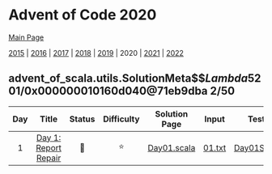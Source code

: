 

# Advent of Code 2020

[Main Page](https://adventofcode.com/2020)

[2015](/src/main/scala/advent_of_scala/2015/README.md) | [2016](/src/main/scala/advent_of_scala/2016/README.md) | [2017](/src/main/scala/advent_of_scala/2017/README.md) | [2018](/src/main/scala/advent_of_scala/2018/README.md) | [2019](/src/main/scala/advent_of_scala/2019/README.md) | 2020 | [2021](/src/main/scala/advent_of_scala/2021/README.md) | [2022](/src/main/scala/advent_of_scala/2022/README.md)

## advent_of_scala.utils.SolutionMeta$$$Lambda$5201/0x000000010160d040@71eb9dba 2/50


| Day | Title | Status | Difficulty | Solution Page | Input | Test Page | Answer | Tags | 
| :---: | :------: | :---: | :---: | :---: | :---: | :---: | :---: | :---: |
| 1 | [Day 1: Report Repair](https://adventofcode.com/2020/day/1) | :1st_place_medal: | :star:  | [Day01.scala](/src/main/scala/advent_of_scala/2020/Day01.scala) | [01.txt](/src/main/resources/inputs/2020/01.txt) | [Day01Suite.scala](/src/test/scala/advent_of_scala/2020/Day01Suite.scala) | (1_014_624, 80_072_256) | 2sum,3sum,two-pointer |
